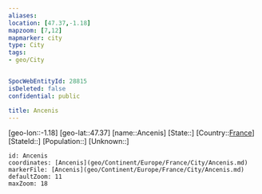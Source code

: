 ```yaml
---
aliases: 
location: [47.37,-1.18]
mapzoom: [7,12] 
mapmarker: city 
type: City
tags:
- geo/City


SpocWebEntityId: 28815
isDeleted: false
confidential: public

title: Ancenis
---
```

[geo-lon::-1.18]
[geo-lat::47.37]
[name::Ancenis]
[State::]
[Country::[France](geo/Continent/Europe/France.md)]
[StateId::]
[Population::]
[Unknown::]


```leaflet
id: Ancenis
coordinates: [Ancenis](geo/Continent/Europe/France/City/Ancenis.md)
markerFile: [Ancenis](geo/Continent/Europe/France/City/Ancenis.md)
defaultZoom: 11 
maxZoom: 18
```


